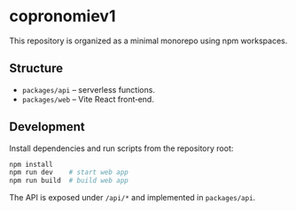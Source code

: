 # copronomiev1

This repository is organized as a minimal monorepo using npm workspaces.

## Structure
- `packages/api` – serverless functions.
- `packages/web` – Vite React front‑end.

## Development
Install dependencies and run scripts from the repository root:

```bash
npm install
npm run dev    # start web app
npm run build  # build web app
```

The API is exposed under `/api/*` and implemented in `packages/api`.
